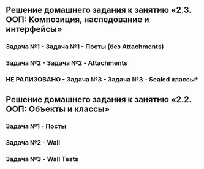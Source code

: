 ## Решение домашнего задания к занятию «2.3. ООП: Композиция, наследование и интерфейсы»
### Задача №1 - Задача №1 - Посты (без Attachments)
### Задача №2 - Задача №2 - Attachments
### НЕ РАЛИЗОВАНО - Задача №3 - Задача №3 - Sealed классы*

## Решение домашнего задания к занятию «2.2. ООП: Объекты и классы»
### Задача №1 - Посты
### Задача №2 - Wall
### Задача №3 - Wall Tests